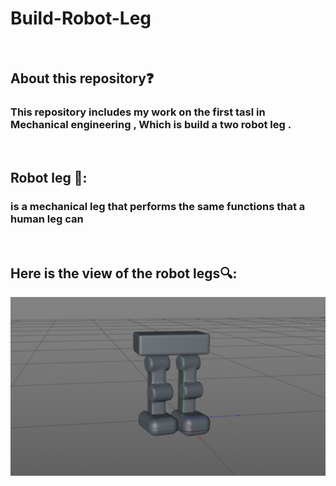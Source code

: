# Build-Robot-Leg 
</br >

## About this repository❓</br >

### This repository includes my work on the first tasl in Mechanical engineering , Which is build a two robot leg . </br >
</br >

## Robot leg 🦿: </br >
 
### is a mechanical leg that performs the same functions that a human leg can </br > 
</br > 

## Here is the view of the robot legs🔍: </br >


<img src="images/Legs.png" width="700">



